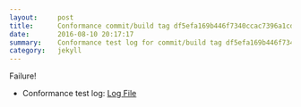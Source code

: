```yaml
---
layout:     post
title:      Conformance commit/build tag df5efa169b446f7340ccac7396a1cd56ffbd80b6
date:       2016-08-10 20:17:17
summary:    Conformance test log for commit/build tag df5efa169b446f7340ccac7396a1cd56ffbd80b6.
category:   jekyll
---
```


Failure!

- Conformance test log: [Log File](http://s3-us-west-2.amazonaws.com/kraken-e2e-logs/conformance/kraken_df5efa169b446f7340ccac7396a1cd56ffbd80b6/build-log.txt)

